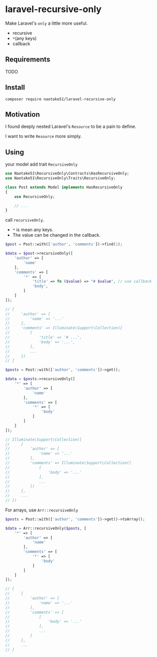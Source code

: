 # laravel-recursive-only

Make Laravel's `only` a little more useful.

- recursive
- `*`(any keys)
- callback

## Requirements

TODO

## Install

```
composer require naotake51/laravel-recursive-only
```

## Motivation

I found deeply nested Laravel's `Resource` to be a pain to define.

I want to write `Resource` more simply.

## Using

your model add trait `RecursiveOnly`

```php
use Naotake51\RecursiveOnly\Contracts\HasRecursiveOnly;
use Naotake51\RecursiveOnly\Traits\RecursiveOnly;

class Post extends Model implements HasRecursiveOnly
{
    use RecursiveOnly;

    // ...
}
```

call `recursiveOnly`.

- `*` is mean any keys.
- The value can be changed in the callback.

```php
$post = Post::with(['author', 'comments'])->find(1);

$data = $post->recursiveOnly([
    'author' => [
        'name'
    ],
    'comments' => [
        '*' => [
            'title' => fn ($value) => "# $value", // use callback
            'body',
        ]
    ]
]);

// [
//     'author' => [
//         'name' => '...'
//     ],
//     'comments' => Illuminate\Support\Collection([
//         [
//             'title' => '# ...',
//             'body' => '...',
//         ],
//         ...
//     ])
// ]
```

```php
$posts = Post::with(['author', 'comments'])->get();

$data = $posts->recursiveOnly([
    '*' => [
        'author' => [
            'name'
        ],
        'comments' => [
            '*' => [
                'body'
            ]
        ]
    ]
]);

// Illuminate\Support\Collection([
//     [
//         'author' => [
//             'name' => '...'
//         ],
//         'comments' => Illuminate\Support\Collection([
//             [
//                 'body' => '...'
//             ],
//             ...
//         ])
//     ],
//     ...
// ])
```

For arrays, use `Arr::recursiveOnly`

```php
$posts = Post::with(['author', 'comments'])->get()->toArray();

$data = Arr::recursiveOnly($posts, [
    '*' => [
        'author' => [
            'name'
        ],
        'comments' => [
            '*' => [
                'body'
            ]
        ]
    ]
]);

// [
//     [
//         'author' => [
//             'name' => '...'
//         ],
//         'comments' => [
//             [
//                 'body' => '...'
//             ],
//             ...
//         ]
//     ],
//     ...
// ]
```
